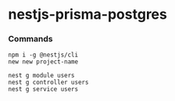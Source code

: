# nestjs-prisma-postgres
### Commands
```
npm i -g @nestjs/cli
new new project-name

nest g module users
nest g controller users
nest g service users
```